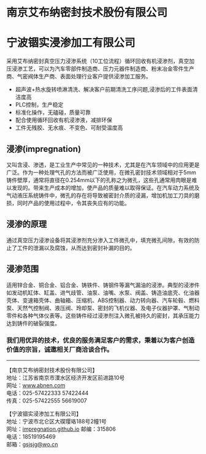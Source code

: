 # 南京艾布纳密封技术股份有限公司
# 宁波锢实浸渗加工有限公司

​    采用艾布纳密封真空压力浸渗系统（10工位流程）循环回收有机浸渗剂，真空加压浸渗工艺，可以为汽车零部件制造商、压力元器件制造商、粉末冶金零件生产商、气密阀体生产商、表面处理行业客户提供浸渗加工服务。  

- 超声波+热水旋转喷淋清洗、解决客户前期清洗工序问题,浸渗后的工件表面清洁度高  
- PLC控制，生产稳定  
- 标准化操作，无磕碰，质量可靠  
- 配合使用循环回收有机浸渗液，减排环保  
- 工件无残胶、无水痕、不变色、可耐受温度高  

##  **浸渗(impregnation)**  
又叫含浸、渗透，是工业生产中常见的一种技术，尤其是在汽车领域中的应用更是广泛。作为一种处理气孔的方法而被广泛使用，在微孔密封技术领域相对于5mm铸件壁厚，通常将直径在0.254mm以下的孔称之为微孔，这些孔通常用肉眼是难以发现的。带来生产成本的增加，使产品的质量难以取得保证。在汽车动力系统及气动液压系统铸件中，微孔的存在将导致被密封介质的浸漏，增加机加工刀具的磨损，同时产品的使用过程中，令其丧失应有的功能。  

## **浸渗的原理**  
通过真空压力浸渗设备将其浸渗剂充分渗入工件微孔中，填充微孔间隙，有效的防止了工件的泄漏以及腐蚀，从而达到密封补漏的目的。   

## **浸渗范围**  
适用锌合金、铜合金、铝合金、铸铁件、铸钢件等漏气漏油的浸渗。典型的浸渗件如发动机缸体、缸盖、进气歧管、油泵、油嘴、水泵、阀盖、铸造油底壳、化油器壳体、变速箱壳体、曲轴箱、压缩机、ABS控制器、动力转向器、汽车轮毂、燃料泵、天然气控制阀、液压阀、玲却泵、密封的飞机仪器、及电子仪器护罩、气制动零件和各种气体仪表等。这些铸件经过浸渗剂注入微孔被持久的密封，其承压能力达到铸件的破裂强度。   

### 我们用优异的技术，优良的服务满足客户的需求，秉着以为客户创造价值的宗旨，诚邀相关厂商洽谈合作。  

----
【南京艾布纳密封技术股份有限公司】   
地址：江苏省南京市溧水区经济开发区前进路10号   
网址：www.abnen.com  
电话：025-57422333    57422444  
传真：025-57422555    56619007  

【宁波锢实浸渗加工有限公司】  
地址：宁波市北仑区大碶璎珞188号2幢1号    
网址：[impregnation.github.io](https://impregnation.github.io)
邮编：315806   
电话：18519195469   
邮箱：gsjsjg@wo.cn 
